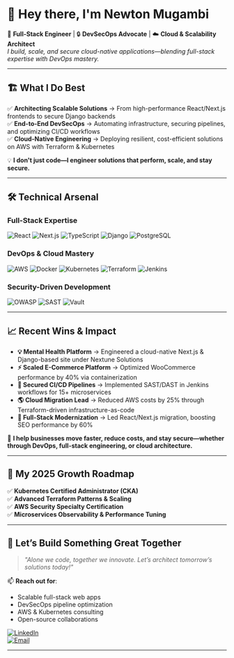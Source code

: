 # 👋 Hey there, I'm Newton Mugambi 

🚀 **Full-Stack Engineer** | 🔒 **DevSecOps Advocate** | ☁️ **Cloud & Scalability Architect**  
*I build, scale, and secure cloud-native applications—blending full-stack expertise with DevOps mastery.*  

---

## 🏗️ **What I Do Best**  

✅ **Architecting Scalable Solutions** → From high-performance React/Next.js frontends to secure Django backends  
✅ **End-to-End DevSecOps** → Automating infrastructure, securing pipelines, and optimizing CI/CD workflows  
✅ **Cloud-Native Engineering** → Deploying resilient, cost-efficient solutions on AWS with Terraform & Kubernetes  

💡 **I don't just code—I engineer solutions that perform, scale, and stay secure.**  

---

## 🛠️ **Technical Arsenal**  

### **Full-Stack Expertise**  
![React](https://img.shields.io/badge/-React-61DAFB?logo=react&logoColor=black)
![Next.js](https://img.shields.io/badge/-Next.js-000000?logo=next.js)
![TypeScript](https://img.shields.io/badge/-TypeScript-3178C6?logo=typescript)
![Django](https://img.shields.io/badge/-Django-092E20?logo=django)
![PostgreSQL](https://img.shields.io/badge/-PostgreSQL-336791?logo=postgresql)

### **DevOps & Cloud Mastery**  
![AWS](https://img.shields.io/badge/-AWS-FF9900?logo=amazon-aws)
![Docker](https://img.shields.io/badge/-Docker-2496ED?logo=docker)
![Kubernetes](https://img.shields.io/badge/-Kubernetes-326CE5?logo=kubernetes)
![Terraform](https://img.shields.io/badge/-Terraform-623CE4?logo=terraform)
![Jenkins](https://img.shields.io/badge/-Jenkins-D24939?logo=jenkins)

### **Security-Driven Development**  
![OWASP](https://img.shields.io/badge/-OWASP%20Practitioner-000000?logo=owasp)
![SAST](https://img.shields.io/badge/-SAST/DAST-3776AB)
![Vault](https://img.shields.io/badge/-HashiCorp%20Vault-000000)

---

## 📈 **Recent Wins & Impact**  

- **💡 Mental Health Platform** → Engineered a cloud-native Next.js & Django-based site under Nextune Solutions  
- **⚡ Scaled E-Commerce Platform** → Optimized WooCommerce performance by 40% via containerization  
- **🔐 Secured CI/CD Pipelines** → Implemented SAST/DAST in Jenkins workflows for 15+ microservices  
- **🌎 Cloud Migration Lead** → Reduced AWS costs by 25% through Terraform-driven infrastructure-as-code  
- **🚀 Full-Stack Modernization** → Led React/Next.js migration, boosting SEO performance by 60%  

🎯 **I help businesses move faster, reduce costs, and stay secure—whether through DevOps, full-stack engineering, or cloud architecture.**  

---

## 🎯 **My 2025 Growth Roadmap**  

✅ **Kubernetes Certified Administrator (CKA)**  
✅ **Advanced Terraform Patterns & Scaling**  
✅ **AWS Security Specialty Certification**  
✅ **Microservices Observability & Performance Tuning**  

---

## 🤝 **Let’s Build Something Great Together**  

> *"Alone we code, together we innovate. Let’s architect tomorrow’s solutions today!"*  

📫 **Reach out for**:  
- Scalable full-stack web apps  
- DevSecOps pipeline optimization  
- AWS & Kubernetes consulting  
- Open-source collaborations  

[![LinkedIn](https://img.shields.io/badge/-Let's%20Connect-0A66C2?logo=linkedin)](https://linkedin.com/in/newton-mugambi)  
[![Email](https://img.shields.io/badge/Contact%20Me%20Fast-D14836?logo=gmail)](mailto:mugambinewton500@gmail.com)  

---

